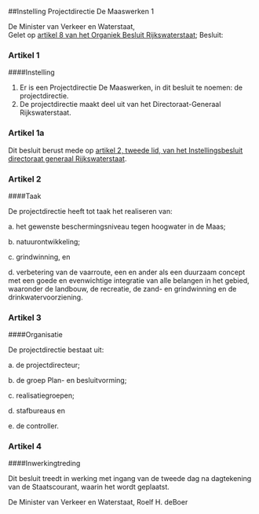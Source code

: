 <meta http-equiv='Content-Type' content='text/html; charset=utf-8' />

##Instelling Projectdirectie De Maaswerken 1

De Minister van Verkeer en Waterstaat,  
Gelet op [artikel 8 van het Organiek Besluit Rijkswaterstaat](../../../../../../../AMvB/organiek/besluit/rijkswaterstaat/BWBR0002743/README.md);
Besluit:    

### Artikel  1  

####Instelling

1.  Er is een Projectdirectie De Maaswerken, in dit besluit te noemen: de projectdirectie.   
2.  De projectdirectie maakt deel uit van het Directoraat-Generaal Rijkswaterstaat.   

### Artikel  1a  

Dit besluit berust mede op [artikel 2, tweede lid, van het Instellingsbesluit directoraat generaal Rijkswaterstaat](../../../../../../../ministeriele-regeling/instellingsbesluit/directoraat-generaal/rijkswaterstaat/BWBR0026953/README.md).  

### Artikel  2  

####Taak

De projectdirectie heeft tot taak het realiseren van: 

a. het gewenste beschermingsniveau tegen hoogwater in de Maas;  

b. natuurontwikkeling;  

c. grindwinning, en  

d. verbetering van de vaarroute,   een en ander als een duurzaam concept met een goede en evenwichtige integratie van alle belangen in het gebied, waaronder de landbouw, de recreatie, de zand- en grindwinning en de drinkwatervoorziening.  

### Artikel  3  

####Organisatie

De projectdirectie bestaat uit: 

a. de projectdirecteur;  

b. de groep Plan- en besluitvorming;  

c. realisatiegroepen;  

d. stafbureaus en  

e. de controller.    

### Artikel  4  

####Inwerkingtreding

Dit besluit treedt in werking met ingang van de tweede dag na dagtekening van de Staatscourant, waarin het wordt geplaatst.  

De 
Minister van Verkeer en Waterstaat, 
Roelf H. deBoer    
